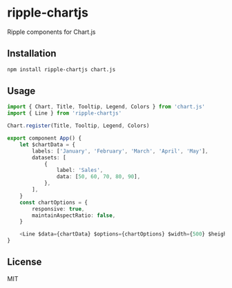# ripple-chartjs

Ripple components for Chart.js

## Installation

```bash
npm install ripple-chartjs chart.js
```

## Usage

```ts
import { Chart, Title, Tooltip, Legend, Colors } from 'chart.js'
import { Line } from 'ripple-chartjs'

Chart.register(Title, Tooltip, Legend, Colors)

export component App() {
    let $chartData = {
        labels: ['January', 'February', 'March', 'April', 'May'],
        datasets: [
            {
                label: 'Sales',
                data: [50, 60, 70, 80, 90],
            },
        ],
    }
    const chartOptions = {
        responsive: true,
        maintainAspectRatio: false,
    }

    <Line $data={chartData} $options={chartOptions} $width={500} $height={500} />
}
```

## License

MIT
